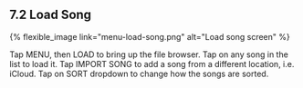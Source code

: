 ---
---

## 7.2 Load Song

{% flexible_image link="menu-load-song.png" alt="Load song screen" %}

Tap MENU, then LOAD to bring up the file browser. Tap on any song in the list to load it. Tap IMPORT SONG to add a song from a different location, i.e. iCloud. Tap on SORT dropdown to change how the songs are sorted.
